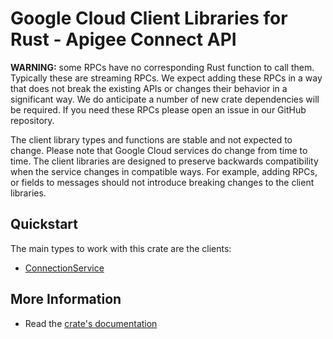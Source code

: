 # Google Cloud Client Libraries for Rust - Apigee Connect API

<!-- Code generated by sidekick. DO NOT EDIT. -->


**WARNING:** some RPCs have no corresponding Rust function to call them.
Typically these are streaming RPCs. We expect adding these RPCs in a
way that does not break the existing APIs or changes their behavior in a
significant way. We do anticipate a number of new crate dependencies
will be required. If you need these RPCs please open an issue in our
GitHub repository.

The client library types and functions are stable and not expected to change.
Please note that Google Cloud services do change from time to time. The client
libraries are designed to preserve backwards compatibility when the service
changes in compatible ways. For example, adding RPCs, or fields to messages
should not introduce breaking changes to the client libraries.

## Quickstart

The main types to work with this crate are the clients:

- [ConnectionService]

## More Information

- Read the [crate's documentation](https://docs.rs/google-cloud-apigeeconnect-v1/latest/google-cloud-apigeeconnect-v1)

[ConnectionService]: https://docs.rs/google-cloud-apigeeconnect-v1/latest/google_cloud_apigeeconnect_v1/client/struct.ConnectionService.html
